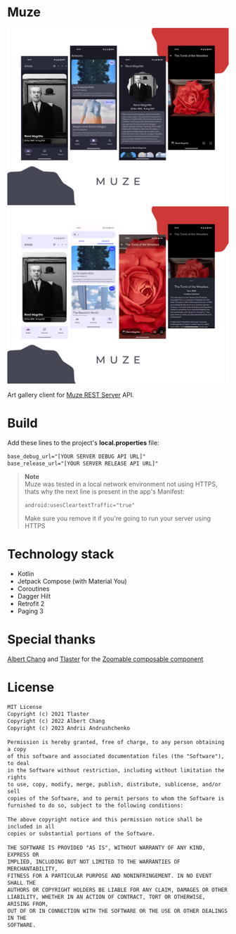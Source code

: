 # Muze
![Screen 1](/screenshots/Collage1.png "Screen 1")
![Screen 2](/screenshots/Collage2.png "Screen 2")

Art gallery client for
[Muze REST Server](https://github.com/andrew-andrushchenko/MuzeServer) API.

# Build
Add these lines to the project's **local.properties** file:
```
base_debug_url="[YOUR SERVER DEBUG API URL]"
base_release_url="[YOUR SERVER RELEASE API URL]"
```

> **Note**  
> Muze was tested in a local network environment not using HTTPS, thats why the next line is present in the app's Manifest:
> ```
> android:usesCleartextTraffic="true"
> ```
> Make sure you remove it if you're going to run your server using HTTPS

# Technology stack
* Kotlin
* Jetpack Compose (with Material You)
* Coroutines
* Dagger Hilt
* Retrofit 2
* Paging 3

# Special thanks
[Albert Chang](https://github.com/mxalbert1996) and [Tlaster](https://github.com/Tlaster)
for the [Zoomable composable component](https://github.com/mxalbert1996/Zoomable)
# License
```
MIT License
Copyright (c) 2021 Tlaster
Copyright (c) 2022 Albert Chang
Copyright (c) 2023 Andrii Andrushchenko

Permission is hereby granted, free of charge, to any person obtaining a copy
of this software and associated documentation files (the "Software"), to deal
in the Software without restriction, including without limitation the rights
to use, copy, modify, merge, publish, distribute, sublicense, and/or sell
copies of the Software, and to permit persons to whom the Software is
furnished to do so, subject to the following conditions:

The above copyright notice and this permission notice shall be included in all
copies or substantial portions of the Software.

THE SOFTWARE IS PROVIDED "AS IS", WITHOUT WARRANTY OF ANY KIND, EXPRESS OR
IMPLIED, INCLUDING BUT NOT LIMITED TO THE WARRANTIES OF MERCHANTABILITY,
FITNESS FOR A PARTICULAR PURPOSE AND NONINFRINGEMENT. IN NO EVENT SHALL THE
AUTHORS OR COPYRIGHT HOLDERS BE LIABLE FOR ANY CLAIM, DAMAGES OR OTHER
LIABILITY, WHETHER IN AN ACTION OF CONTRACT, TORT OR OTHERWISE, ARISING FROM,
OUT OF OR IN CONNECTION WITH THE SOFTWARE OR THE USE OR OTHER DEALINGS IN THE
SOFTWARE.
```
